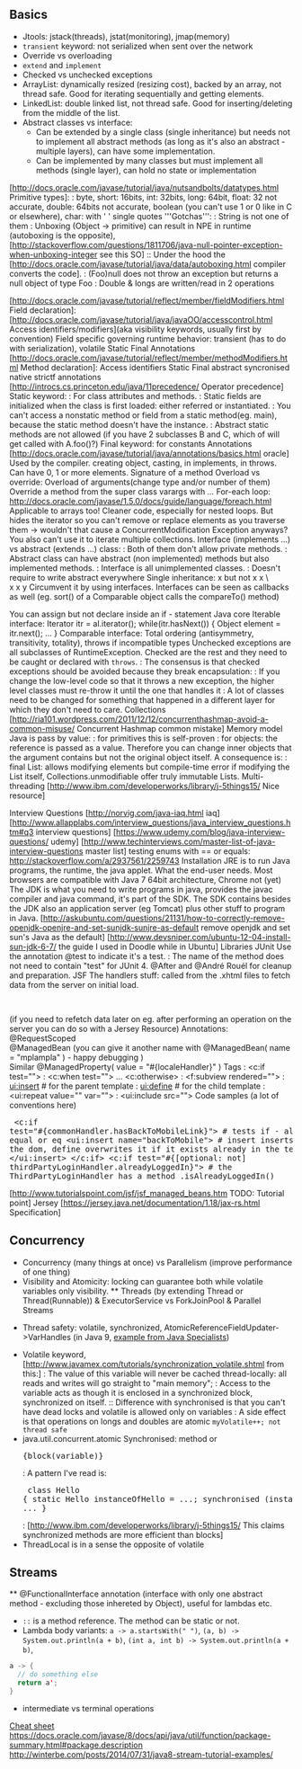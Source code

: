 ## Basics
+ Jtools: jstack(threads), jstat(monitoring), jmap(memory)
+ `transient` keyword: not serialized when sent over the network
+ Override vs overloading
+ `extend` and `implement`
+ Checked vs unchecked exceptions
+ ArrayList: dynamically resized (resizing cost), backed by an array, not thread safe. Good for iterating sequentially and getting elements.
+ LinkedList: double linked list, not thread safe. Good for inserting/deleting from the middle of the list.
+ Abstract classes vs interface:   
  + Can be extended by a single class (single inheritance) but needs not to implement all abstract methods (as long as it's also an abstract - multiple layers), can have some implementation.
  + Can be implemented by many classes but must implement all methods (single layer), can hold no state or implementation
  
[http://docs.oracle.com/javase/tutorial/java/nutsandbolts/datatypes.html Primitive types]: : byte, short: 16bits, int: 32bits, long: 64bit, float: 32 not accurate, double: 64bits not accurate, boolean (you can't use 1 or 0 like in C or elsewhere), char: with ' ' single quotes
'''Gotchas''': : String is not one of them : Unboxing (Object -> primitive) can result in NPE in runtime (autoboxing is the opposite), [http://stackoverflow.com/questions/1811706/java-null-pointer-exception-when-unboxing-integer see this SO] :: Under the hood the [http://docs.oracle.com/javase/tutorial/java/data/autoboxing.html compiler converts the code]. : (Foo)null does not throw an exception but returns a null object of type Foo : Double & longs are written/read in 2 operations

[http://docs.oracle.com/javase/tutorial/reflect/member/fieldModifiers.html Field declaration]:
[http://docs.oracle.com/javase/tutorial/java/javaOO/accesscontrol.html Access identifiers/modifiers](aka visibility keywords, usually first by convention)
Field specific governing runtime behavior: transient (has to do with serialization), volatile
Static
Final
Annotations
[http://docs.oracle.com/javase/tutorial/reflect/member/methodModifiers.html Method declaration]:
Access identifiers
Static
Final
abstract
syncronised
native
strictf
annotations
[http://introcs.cs.princeton.edu/java/11precedence/ Operator precedence]
Static keyword: : For class attributes and methods. : Static fields are initialized when the class is first loaded: either referred or instantiated. : You can't access a nonstatic method or field from a static method(eg. main), because the static method doesn't have the instance. : Abstract static methods are not allowed (if you have 2 subclasses B and C, which of will get called with A.foo()?)
Final keyword: for constants
Annotations [http://docs.oracle.com/javase/tutorial/java/annotations/basics.html oracle] Used by the compiler. creating object, casting, in implements, in throws. Can have 0, 1 or more elements.
Signature of a method
Overload vs override:
Overload of arguments(change type and/or number of them)
Override a method from the super class
varargs with <i>...</i>
For-each loop: http://docs.oracle.com/javase/1.5.0/docs/guide/language/foreach.html Applicable to arrays too! Cleaner code, especially for nested loops. But hides the iterator so you can't remove or replace elements as you traverse them -> wouldn't that cause a ConcurrentModification Exception anyways? You also can't use it to iterate multiple collections.
Interface (implements ...) vs abstract (extends ...) class: : Both of them don't allow private methods. : Abstract class can have abstract (non implemented) methods but also implemented methods. : Interface is all unimplemented classes. : Doesn't require to write abstract everywhere
Single inheritance: x	but not x x
\	\
x x	y Circumvent it by using interfaces. Interfaces can be seen as callbacks as well (eg. sort() of a Comparable object calls the compareTo() method)

You can assign but not declare inside an if - statement
Java core
Iterable interface: Iterator itr = al.iterator(); while(itr.hasNext()) { Object element = itr.next(); ... }
Comparable interface: Total ordering (antisymmetry, transitivity, totality), throws if incompatible types
Unchecked exceptions are all subclasses of RuntimeException. Checked are the rest and they need to be caught or declared with <code>throws</code>. : The consensus is that checked exceptions should be avoided because they break encapsulation: : If you change the low-level code so that it throws a new exception, the higher level classes must re-throw it until the one that handles it : A lot of classes need to be changed for something that happened in a different layer for which they don't need to care.
Collections
[http://ria101.wordpress.com/2011/12/12/concurrenthashmap-avoid-a-common-misuse/ Concurrent Hashmap common mistake]
Memory model
Java is pass by value: : for primitives this is self-proven : for objects: the reference is passed as a value. Therefore you can change inner objects that the argument contains but not the original object itself.
A consequence is: : final List: allows modifying elements but compile-time error if modifying the List itself, Collections.unmodifiable offer truly immutable Lists.
Multi-threading
[http://www.ibm.com/developerworks/library/j-5things15/ Nice resource]


Interview Questions
[http://norvig.com/java-iaq.html iaq]
[http://www.allapplabs.com/interview_questions/java_interview_questions.htm#q3 interview questions]
[https://www.udemy.com/blog/java-interview-questions/ udemy]
[http://www.techinterviews.com/master-list-of-java-interview-questions master list]
testing enums with == or equals: http://stackoverflow.com/a/2937561/2259743
Installation
JRE is to run Java programs, the runtime, the java applet. What the end-user needs. Most browsers are compatible with Java 7 64bit architecture, Chrome not (yet)
The JDK is what you need to write programs in java, provides the javac compiler and java command, it's part of the SDK.
The SDK contains besides the JDK also an application server (eg Tomcat) plus other stuff to program in Java.
[http://askubuntu.com/questions/21131/how-to-correctly-remove-openjdk-openjre-and-set-sunjdk-sunjre-as-default remove openjdk and set sun's Java as the default]
[http://www.devsniper.com/ubuntu-12-04-install-sun-jdk-6-7/ the guide I used in Doodle while in Ubuntu]
Libraries
JUnit
Use the annotation @test to indicate it's a test. : The name of the method does not need to contain "test" for JUnit 4.
@After and @André Rouél for cleanup and preparation.
JSF
The handlers stuff: called from the .xhtml files to fetch data from the server on initial load. <pre> <![CDATA[ doodleJS.data.account = #{accountManagementHandler.accountJson}; ]]> </pre> (if you need to refetch data later on eg. after performing an operation on the server you can do so with a Jersey Resource)
Annotations: <br/> @RequestScoped <br/> @ManagedBean (you can give it another name with @ManagedBean( name = "mplampla" ) - happy debugging ) <br/> Similar @ManagedProperty( value = "#{localeHandler}" )
Tags : <c:if test=""> : <c:when test=""> ... <c:otherwise> : <f:subview rendered=""> : <ui:insert> # for the parent template : <ui:define> # for the child template : <ui:repeat value="" var=""> : <ui:include src="">
Code samples (a lot of conventions here) <pre> <c:if test="#{commonHandler.hasBackToMobileLink}"> # tests if - also ne not equal or eq <ui:insert name="backToMobile"> # insert inserts in the dom, define overwrites it if it exists already in the template </ui:insert> </c:if> <c:if test="#{[optional: not] thirdPartyLoginHandler.alreadyLoggedIn}"> # the ThirdPartyLoginHandler has a method .isAlreadyLoggedIn() </pre>
[http://www.tutorialspoint.com/jsf/jsf_managed_beans.htm TODO: Tutorial point]
Jersey
[https://jersey.java.net/documentation/1.18/jax-rs.html Specification]


## Concurrency
+ Concurrency (many things at once) vs Parallelism (improve performance of one thing)
+ Visibility and Atomicity: locking can guarantee both while volatile variables only visibility.
** Threads (by extending Thread or Thread(Runnable)) & ExecutorService vs ForkJoinPool & Parallel Streams
* Thread safety: volatile, synchronized, AtomicReferenceFieldUpdater->VarHandles (in Java 9, [example from Java Specialists]())

+ Volatile keyword, [http://www.javamex.com/tutorials/synchronization_volatile.shtml from this:] : The value of this variable will never be cached thread-locally: all reads and writes will go straight to "main memory"; : Access to the variable acts as though it is enclosed in a synchronized block, synchronized on itself. :: Difference with synchronised is that you can't have dead locks and volatile is allowed only on variables : A side effect is that operations on longs and doubles are atomic ``` myVolatile++; not thread safe ```
+ java.util.concurrent.atomic
Synchronised: method or <pre>{block(variable)}</pre> : A pattern I've read is: <pre> class Hello { static Hello instanceOfHello = ...; synchronised (instanceOfHello) { ... } </pre> : [http://www.ibm.com/developerworks/library/j-5things15/ This claims synchronized methods are more efficient than blocks]
+ ThreadLocal is in a sense the opposite of volatile

## Streams
** @FunctionalInterface annotation (interface with only one abstract method - excluding those inhereted by Object), 
useful for lambdas etc.

* `::` is a method reference. The method can be static or not.
* Lambda body variants: 
`a -> a.startsWith(" ")`, `(a, b) -> System.out.println(a + b)`, `(int a, int b) -> System.out.println(a + b)`, 
```java
a -> { 
  // do something else 
  return a';
}
```
* intermediate vs terminal operations

[Cheat sheet](http://files.zeroturnaround.com/pdf/zt_java8_streams_cheat_sheet.pdf)
https://docs.oracle.com/javase/8/docs/api/java/util/function/package-summary.html#package.description
http://winterbe.com/posts/2014/07/31/java8-stream-tutorial-examples/
